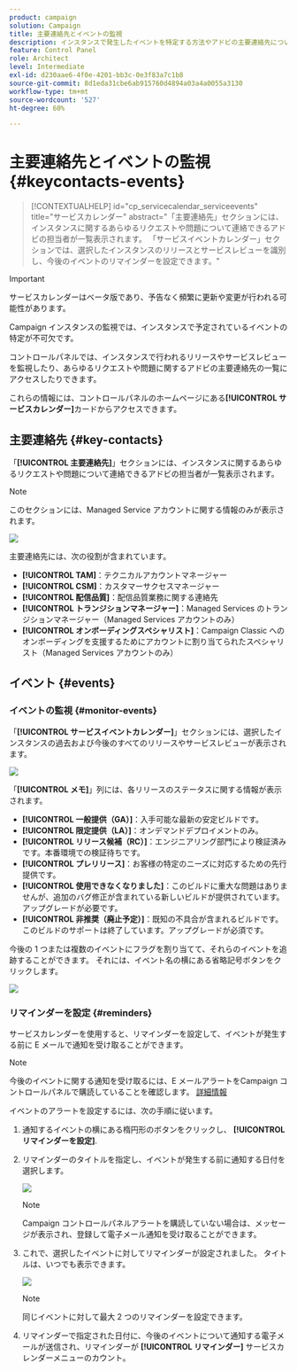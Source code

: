 ```yaml
---
product: campaign
solution: Campaign
title: 主要連絡先とイベントの監視
description: インスタンスで発生したイベントを特定する方法やアドビの主要連絡先について説明します。
feature: Control Panel
role: Architect
level: Intermediate
exl-id: d230aae6-4f0e-4201-bb3c-0e3f83a7c1b8
source-git-commit: 8d1eda31cbe6ab915760d4894a03a4a0055a3130
workflow-type: tm+mt
source-wordcount: '527'
ht-degree: 60%

---
```


# 主要連絡先とイベントの監視 {#keycontacts-events}

>[!CONTEXTUALHELP]
>id="cp_servicecalendar_serviceevents"
>title="サービスカレンダー"
>abstract="「主要連絡先」セクションには、インスタンスに関するあらゆるリクエストや問題について連絡できるアドビの担当者が一覧表示されます。 「サービスイベントカレンダー」セクションでは、選択したインスタンスのリリースとサービスレビューを識別し、今後のイベントのリマインダーを設定できます。"

>[!IMPORTANT]
>
>サービスカレンダーはベータ版であり、予告なく頻繁に更新や変更が行われる可能性があります。

Campaign インスタンスの監視では、インスタンスで予定されているイベントの特定が不可欠です。

コントロールパネルでは、インスタンスで行われるリリースやサービスレビューを監視したり、あらゆるリクエストや問題に関するアドビの主要連絡先の一覧にアクセスしたりできます。

これらの情報には、コントロールパネルのホームページにある&#x200B;**[!UICONTROL サービスカレンダー]**&#x200B;カードからアクセスできます。

## 主要連絡先 {#key-contacts}

「**[!UICONTROL 主要連絡先]**」セクションには、インスタンスに関するあらゆるリクエストや問題について連絡できるアドビの担当者が一覧表示されます。

>[!NOTE]
>
>このセクションには、Managed Service アカウントに関する情報のみが表示されます。

![](assets/service-events-contacts.png)

主要連絡先には、次の役割が含まれています。

* **[!UICONTROL TAM]**：テクニカルアカウントマネージャー
* **[!UICONTROL CSM]**：カスタマーサクセスマネージャー
* **[!UICONTROL 配信品質]**：配信品質業務に関する連絡先
* **[!UICONTROL トランジションマネージャー]**：Managed Services のトランジションマネージャー（Managed Services アカウントのみ）
* **[!UICONTROL オンボーディングスペシャリスト]**：Campaign Classic へのオンボーディングを支援するためにアカウントに割り当てられたスペシャリスト（Managed Services アカウントのみ）

## イベント {#events}

### イベントの監視 {#monitor-events}

「**[!UICONTROL サービスイベントカレンダー]**」セクションには、選択したインスタンスの過去および今後のすべてのリリースやサービスレビューが表示されます。

![](assets/service-events-calendar.png)

「**[!UICONTROL メモ]**」列には、各リリースのステータスに関する情報が表示されます。

* **[!UICONTROL 一般提供（GA）]**：入手可能な最新の安定ビルドです。
* **[!UICONTROL 限定提供（LA）]**：オンデマンドデプロイメントのみ。
* **[!UICONTROL リリース候補（RC）]**：エンジニアリング部門により検証済みです。本番環境での検証待ちです。
* **[!UICONTROL プレリリース]**：お客様の特定のニーズに対応するための先行提供です。
* **[!UICONTROL 使用できなくなりました]**：このビルドに重大な問題はありませんが、追加のバグ修正が含まれている新しいビルドが提供されています。アップグレードが必要です。
* **[!UICONTROL 非推奨（廃止予定）]**：既知の不具合が含まれるビルドです。
このビルドのサポートは終了しています。アップグレードが必須です。

今後の 1 つまたは複数のイベントにフラグを割り当てて、それらのイベントを追跡することができます。 それには、イベント名の横にある省略記号ボタンをクリックします。

![](assets/service-events-flag.png)

### リマインダーを設定 {#reminders}

サービスカレンダーを使用すると、リマインダーを設定して、イベントが発生する前に E メールで通知を受け取ることができます。

>[!NOTE]
>
>今後のイベントに関する通知を受け取るには、E メールアラートをCampaign コントロールパネルで購読していることを確認します。 [詳細情報](../performance-monitoring/using/email-alerting.md)

イベントのアラートを設定するには、次の手順に従います。

1. 通知するイベントの横にある楕円形のボタンをクリックし、 **[!UICONTROL リマインダーを設定]**.

1. リマインダーのタイトルを指定し、イベントが発生する前に通知する日付を選択します。

   ![](assets/service-events-set-reminder.png)

   >[!NOTE]
   >
   >Campaign コントロールパネルアラートを購読していない場合は、メッセージが表示され、登録して電子メール通知を受け取ることができます。

1. これで、選択したイベントに対してリマインダーが設定されました。 タイトルは、いつでも表示できます。

   ![](assets/service-events-reminder.png)

   >[!NOTE]
   >
   >同じイベントに対して最大 2 つのリマインダーを設定できます。

1. リマインダーで指定された日付に、今後のイベントについて通知する電子メールが送信され、リマインダーが **[!UICONTROL リマインダー]** サービスカレンダーメニューのカウント。

